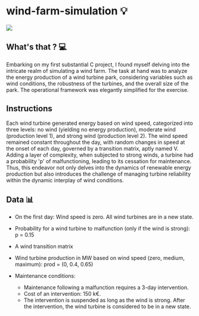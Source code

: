 # wind-farm-simulation 💡
![](https://media2.giphy.com/media/WSqsdbIH6mLrHe78tJ/giphy.gif)

## What's that ? 💻
Embarking on my first substantial C project, I found myself delving into the intricate realm of simulating a wind farm. The task at hand was to analyze the energy production of a wind turbine park, considering variables such as wind conditions, the robustness of the turbines, and the overall size of the park. The operational framework was elegantly simplified for the exercise. 

## Instructions
Each wind turbine generated energy based on wind speed, categorized into three levels: no wind (yielding no energy production), moderate wind (production level 1), and strong wind (production level 2). The wind speed remained constant throughout the day, with random changes in speed at the onset of each day, governed by a transition matrix, aptly named V. Adding a layer of complexity, when subjected to strong winds, a turbine had a probability 'p' of malfunctioning, leading to its cessation for maintenance. Thus, this endeavor not only delves into the dynamics of renewable energy production but also introduces the challenge of managing turbine reliability within the dynamic interplay of wind conditions.

## Data 📊
- On the first day:
Wind speed is zero.
All wind turbines are in a new state.

- Probability for a wind turbine to malfunction (only if the wind is strong): p = 0.15
- A wind transition matrix
- Wind turbine production in MW based on wind speed (zero, medium, maximum):
  prod = (0, 0.4, 0.65)
- Maintenance conditions:
  - Maintenance following a malfunction requires a 3-day intervention.
  - Cost of an intervention: 150 k€.
  - The intervention is suspended as long as the wind is strong.
After the intervention, the wind turbine is considered to be in a new state.
